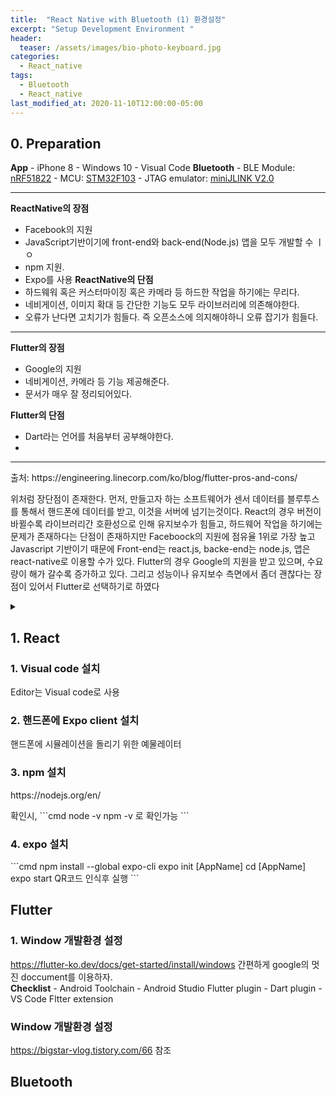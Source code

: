 ```yaml
---
title:  "React Native with Bluetooth (1) 환경설정"
excerpt: "Setup Development Environment "
header:
  teaser: /assets/images/bio-photo-keyboard.jpg
categories:
  - React_native
tags:
  - Bluetooth
  - React_native
last_modified_at: 2020-11-10T12:00:00-05:00
---
```

## 0. Preparation   
**App**
\- iPhone 8
\- Windows 10
\- Visual Code
**Bluetooth**
\- BLE Module: [nRF51822](https://www.nordicsemi.com/Products/Low-power-short-range-wireless/nRF51822)
\- MCU: [STM32F103](https://www.st.com/en/microcontrollers-microprocessors/stm32f103.html)
\- JTAG emulator: [miniJLINK V2.0](https://www.devicemart.co.kr/goods/view?no=33262)

<hr>

**ReactNative의 장점**

-  Facebook의 지원  
-  JavaScript기반이기에 front-end와 back-end(Node.js) 앱을 모두 개발할 수 ㅣㅇ
-   npm 지원.
-   Expo를 사용
**ReactNative의 단점**
-   하드웨워 혹은 커스터마이징 혹은 카메라 등 하드한 작업을 하기에는 무리다.
-   네비게이션, 이미지 확대 등 간단한 기능도 모두 라이브러리에 의존해야한다.
-   오류가 난다면 고치기가 힘들다. 즉 오픈소스에 의지해야하니 오류 잡기가 힘들다.
<hr>

**Flutter의 장점**
-   Google의 지원
-   네비게이션, 카메라 등 기능 제공해준다.
-   문서가 매우 잘 정리되어있다. 

**Flutter의 단점**
-   Dart라는 언어를 처음부터 공부해야한다.
- 
<hr>
출처: https://engineering.linecorp.com/ko/blog/flutter-pros-and-cons/

위처럼 장단점이 존재한다. 먼저, 만들고자 하는 소프트웨어가 센서 데이터를 블루투스를 통해서 핸드폰에 데이터를 받고, 이것을 서버에 넘기는것이다.
React의 경우 버전이 바뀔수록 라이브러리간 호환성으로 인해 유지보수가 힘들고, 하드웨어 작업을 하기에는 문제가 존재하다는 단점이 존재하지만 Faceboock의 지원에 점유율 1위로 가장 높고 Javascript 기반이기 때문에 Front-end는 react.js, backe-end는 node.js, 앱은 react-native로 이용할 수가 있다.
Flutter의 경우 Google의 지원을 받고 있으며, 수요량이 해가 갈수록 증가하고 있다. 그리고 성능이나 유지보수 측면에서 좀더 
괜찮다는 장점이 있어서 Flutter로 선택하기로 하였다
 

<details>
    <summary>
    <h2> 1. React <br></h2>
    <h3> 1. Visual code 설치</h3>
 <p> Editor는 Visual code로 사용</p>
 <h3> 2. 핸드폰에 Expo client 설치</h3>
<p>핸드폰에 시뮬레이션을 돌리기 위한 예물레이터</p> 
<h3> 3. npm 설치</h3>
<p>https://nodejs.org/en/</p>
<p>확인시,
```cmd
node -v 
npm -v
로 확인가능
```
</p>
<h3> 4. expo 설치</h3>
```cmd
npm install --global expo-cli
expo init [AppName]
cd [AppName]
expo start
QR코드 인식후 실행
```
    </summary>
</details>

## Flutter
### 1. Window 개발환경 설정
https://flutter-ko.dev/docs/get-started/install/windows
간편하게 google의 멋진 doccument를 이용하자.   
**Checklist**
\-  Android Toolchain
\- Android Studio Flutter plugin 
\- Dart plugin
\- VS Code Fltter extension

### Window 개발환경 설정
https://bigstar-vlog.tistory.com/66
참조

## Bluetooth


<!--stackedit_data:
eyJoaXN0b3J5IjpbMzU0ODQ3MTkzLC0xMDM2MTAwNDkwLDU2Nz
I4Njc0MiwyMDMzMjA5MzAsMTAxNDkzNjExNiwtMTM3MjE0Njcw
MiwtMTUxMDQzNTM4NSwxMDE2NjIwMTY1LC0yMDI0ODcwMjMyLC
0yMTM0Mjc5NjI4LC0xOTY1NTEzNDE2LC05MTgyODQzNzAsLTQ1
NTkyMTcxMiwxMjYyNDU4MTQ2LDQ5NDcxMDAwOV19
-->
